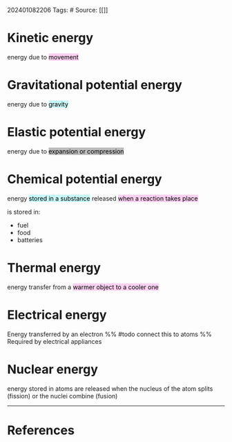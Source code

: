 202401082206
Tags: # 
Source: [[]]
# Kinetic energy
energy due to <mark style="background: #FFB8EBA6;">movement</mark>
# Gravitational potential energy
energy due to <mark style="background: #ABF7F7A6;">gravity</mark>
# Elastic potential energy
energy due to <mark style="background: #00000042;">expansion or compression</mark>
# Chemical potential energy
energy <mark style="background: #ABF7F7A6;">stored in a substance</mark>
released <mark style="background: #FFB8EBA6;">when a reaction takes place</mark>

is stored in:
- fuel
- food
- batteries

# Thermal energy
energy transfer from a <mark style="background: #FFB8EBA6;">warmer object to a cooler one</mark>

# Electrical energy
Energy transferred by an electron %% #todo connect this to atoms %%
Required by electrical appliances

# Nuclear energy
energy stored in atoms are released when the nucleus of the atom splits (fission) or the nuclei combine (fusion)

---
# References

